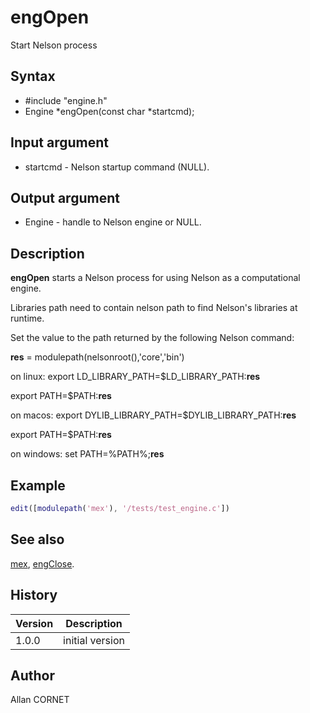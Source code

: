# engOpen

Start Nelson process

## Syntax

- #include "engine.h"
- Engine *engOpen(const char *startcmd);

## Input argument

- startcmd - Nelson startup command (NULL).

## Output argument

- Engine - handle to Nelson engine or NULL.

## Description

  <p><b>engOpen</b> starts a Nelson process for using Nelson as a computational engine.</p>
  <p>Libraries path need to contain nelson path to find Nelson's libraries at runtime.</p>
  <p>Set the value to the path returned by the following Nelson command:</p>
  <p><b>res</b> = modulepath(nelsonroot(),'core','bin')</p>
  <p>on linux: export LD_LIBRARY_PATH=$LD_LIBRARY_PATH:<b>res</b></p>
  <p>export PATH=$PATH:<b>res</b></p>
  <p>on macos: export DYLIB_LIBRARY_PATH=$DYLIB_LIBRARY_PATH:<b>res</b></p>
  <p>export PATH=$PATH:<b>res</b></p>
  <p>on windows: set PATH=%PATH%;<b>res</b></p>

## Example

```matlab
edit([modulepath('mex'), '/tests/test_engine.c'])
```

## See also

[mex](mex.md), [engClose](engClose.md).

## History

| Version | Description     |
| ------- | --------------- |
| 1.0.0   | initial version |

## Author

Allan CORNET
